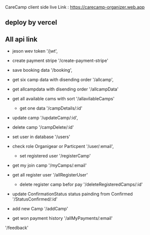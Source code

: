 CareCamp client side live Link : https://carecamp-organizer.web.app

## deploy by vercel 
## All api link
* jeson wev token
'/jwt', 
 * create payment stripe
'/create-payment-stripe'
* save booking data
'/booking',
  
* get six camp data with disending order 
   '/allcamp',
* get allcampdata with disending order 
  '/allcampData'
 * get all available cams with sort 
  '/allavilableCamps'
   * get one data 
 '/campDetails/:id'

* update camp
'/updateCamp/:id',

 * delete camp
'/campDelete/:id'
  * set user in database
  '/users'
  
* check role Organigear or Particpent
'/user/:email',
 

  * set registered user
  '/registerCamp'
* get my join camp
  '/myCamps/:email'
 * get all register user
    '/allRegisterUser'
   * delete register camp befor pay
  '/deleteRegisteredCamps/:id'

* update ConfirmationStatus status painding from Confirmed
'/StatusConfirmed/:id'
* add new Camp
'/addCamp'

* get won payment history
'/allMyPayments/:email'
 
'/feedback'
   
   


       


